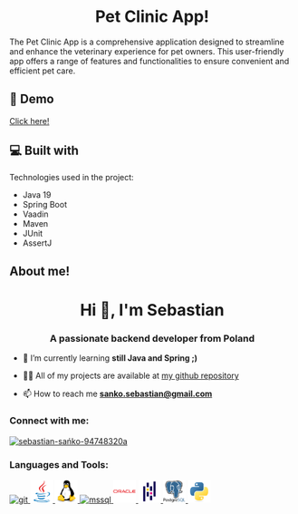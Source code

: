 
<h1 align="center" id="title">Pet Clinic App!</h1>


<p id="description">The Pet Clinic App is a comprehensive application designed to streamline and enhance the veterinary experience for pet owners. This user-friendly app offers a range of features and functionalities to ensure convenient and efficient pet care.  </p>


<h2> 🚀 Demo </h2>

[Click here!]([https://different-roll-production.up.railway.app](https://pet-clinic-demo.herokuapp.com/))



 
<h2>💻 Built with</h2>

Technologies used in the project:

*   Java 19
*   Spring Boot
*   Vaadin
*   Maven 
*   JUnit 
*   AssertJ 


<h2>About me!</h2>
<h1 align="center">Hi 👋, I'm Sebastian</h1>
<h3 align="center">A passionate backend developer from Poland</h3>

- 🌱 I’m currently learning **still Java and Spring ;)**

- 👨‍💻 All of my projects are available at [my github repository](https://github.com/krvcz?tab=repositories)

- 📫 How to reach me **sanko.sebastian@gmail.com**

<h3 align="left">Connect with me:</h3>
<p align="left">
<a href="https://linkedin.com/in/sebastian-sańko-94748320a" target="blank"><img align="center" src="https://raw.githubusercontent.com/rahuldkjain/github-profile-readme-generator/master/src/images/icons/Social/linked-in-alt.svg" alt="sebastian-sańko-94748320a" height="30" width="40" /></a>
</p>

<h3 align="left">Languages and Tools:</h3>
<p align="left"> <a href="https://git-scm.com/" target="_blank" rel="noreferrer"> <img src="https://www.vectorlogo.zone/logos/git-scm/git-scm-icon.svg" alt="git" width="40" height="40"/> </a> <a href="https://www.java.com" target="_blank" rel="noreferrer"> <img src="https://raw.githubusercontent.com/devicons/devicon/master/icons/java/java-original.svg" alt="java" width="40" height="40"/> </a> <a href="https://www.linux.org/" target="_blank" rel="noreferrer"> <img src="https://raw.githubusercontent.com/devicons/devicon/master/icons/linux/linux-original.svg" alt="linux" width="40" height="40"/> </a> <a href="https://www.microsoft.com/en-us/sql-server" target="_blank" rel="noreferrer"> <img src="https://www.svgrepo.com/show/303229/microsoft-sql-server-logo.svg" alt="mssql" width="40" height="40"/> </a> <a href="https://www.oracle.com/" target="_blank" rel="noreferrer"> <img src="https://raw.githubusercontent.com/devicons/devicon/master/icons/oracle/oracle-original.svg" alt="oracle" width="40" height="40"/> </a> <a href="https://pandas.pydata.org/" target="_blank" rel="noreferrer"> <img src="https://raw.githubusercontent.com/devicons/devicon/2ae2a900d2f041da66e950e4d48052658d850630/icons/pandas/pandas-original.svg" alt="pandas" width="40" height="40"/> </a> <a href="https://www.postgresql.org" target="_blank" rel="noreferrer"> <img src="https://raw.githubusercontent.com/devicons/devicon/master/icons/postgresql/postgresql-original-wordmark.svg" alt="postgresql" width="40" height="40"/> </a> <a href="https://www.python.org" target="_blank" rel="noreferrer"> <img src="https://raw.githubusercontent.com/devicons/devicon/master/icons/python/python-original.svg" alt="python" width="40" height="40"/> </a> </p>

